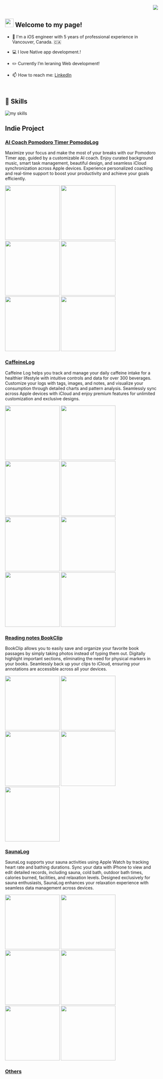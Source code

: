 <!-- 1. GitHub usernameを変更 -->
<div align="right">
  <img src="https://komarev.com/ghpvc/?username=username" />
</div>

## <img src="https://media.giphy.com/media/hvRJCLFzcasrR4ia7z/giphy.gif" width="28"> Welcome to my page!

- 🍎 I'm a iOS engineer with 5 years of professional experience in Vancouver, Canada. 🇨🇦
- 💻 I love Native app development.!
- ✏️ Currently I’m leraning Web development!

- 📫 How to reach me: [LinkedIn](https://www.linkedin.com/in/yugo-matsuda-4a1237307/?trk=public-profile-join-page)
<br>

<!-- アイコンの選択肢一覧：https://arc.net/l/quote/zizyykfh -->
## 🌱 Skills
<img alt="my skills" src="https://skillicons.dev/icons?theme=dark&perline=7&i=apple,figma,firebase,github,swift,kotlin,java,dart" />
<br>


##  Indie Project
### [AI Coach Pomodoro Timer PomodoLog](https://apps.apple.com/jp/app/ai%E3%82%B3%E3%83%BC%E3%83%81%E6%90%AD%E8%BC%89-%E3%83%9D%E3%83%A2%E3%83%89%E3%83%BC%E3%83%AD%E3%82%BF%E3%82%A4%E3%83%9E%E3%83%BC-%E3%83%9D%E3%83%A2%E3%83%89%E3%83%BC%E3%83%AD%E3%82%B0/id6739179159)

Maximize your focus and make the most of your breaks with our Pomodoro Timer app, guided by a customizable AI coach. Enjoy curated background music, smart task management, beautiful design, and seamless iCloud synchronization across Apple devices. Experience personalized coaching and real-time support to boost your productivity and achieve your goals efficiently.

<img src="https://github.com/user-attachments/assets/2c1c6103-9dca-4e21-8255-9092766d09f8" width=180 />
<img src="https://github.com/user-attachments/assets/6181e405-d27a-4b4c-96c8-71c89972c875" width=180 />
<img src="https://github.com/user-attachments/assets/3c30fcb9-c7eb-4707-b3f2-1c8e500fb541" width=180 />
<img src="https://github.com/user-attachments/assets/a60d2509-2b67-4735-bb25-252bbcc305ac" width=180 />
<img src="https://github.com/user-attachments/assets/2075bdb8-6d09-4e59-afeb-296b2358d9f1" width=180 />
<img src="https://github.com/user-attachments/assets/fe2f67b4-b773-4321-9502-378507f698ec" width=180 />

### [CaffeineLog](https://apps.apple.com/jp/app/%E3%82%AB%E3%83%95%E3%82%A7%E3%82%A4%E3%83%B3%E3%83%AD%E3%82%B0-%E3%82%AB%E3%83%95%E3%82%A7%E3%82%A4%E3%83%B3%E6%91%82%E5%8F%96%E3%82%92%E7%B0%A1%E5%8D%98%E8%A8%98%E9%8C%B2%E7%AE%A1%E7%90%86/id6736601220)

Caffeine Log helps you track and manage your daily caffeine intake for a healthier lifestyle with intuitive controls and data for over 300 beverages. Customize your logs with tags, images, and notes, and visualize your consumption through detailed charts and pattern analysis. Seamlessly sync across Apple devices with iCloud and enjoy premium features for unlimited customization and exclusive designs.

<img src="https://github.com/user-attachments/assets/14f88da8-3985-4761-aabd-701f11ee08d7" width=180 />
<img src="https://github.com/user-attachments/assets/54b452d8-8edf-40a6-a1b7-4ab633166752" width=180 />
<img src="https://github.com/user-attachments/assets/4095299e-86e8-48e4-ae86-cbdae96302a8" width=180 />
<img src="https://github.com/user-attachments/assets/e0cb8c96-d18b-4120-9bba-ba62dd92df97" width=180 />
<img src="https://github.com/user-attachments/assets/d839ca7f-17d0-4015-aa46-1864e3681ee7" width=180 />
<img src="https://github.com/user-attachments/assets/24167fa5-ac63-4871-bf11-617c35078693" width=180 />
<img src="https://github.com/user-attachments/assets/f2576d45-29fb-4afc-b09f-4231858a4ec9" width=180 />
<img src="https://github.com/user-attachments/assets/1cd7fafb-7ad3-4742-b77f-ec5627fae9c6" width=180 />

### [Reading notes BookClip](https://apps.apple.com/jp/app/%E8%AA%AD%E6%9B%B8%E3%83%A1%E3%83%A2%E7%AE%A1%E7%90%86-bookclip/id1527546245)

BookClip allows you to easily save and organize your favorite book passages by simply taking photos instead of typing them out. Digitally highlight important sections, eliminating the need for physical markers in your books. Seamlessly back up your clips to iCloud, ensuring your annotations are accessible across all your devices.

<img src="https://github.com/user-attachments/assets/b6b5c02d-9241-4cb0-b8f4-65c2ab955e23" width=180 />
<img src="https://github.com/user-attachments/assets/bed8d6b9-bd7b-4b7c-9998-22223fa0dece" width=180 />
<img src="https://github.com/user-attachments/assets/35ed45d0-772e-4713-bbf9-f1529d8892f4" width=180 />
<img src="https://github.com/user-attachments/assets/e65934d3-b6a7-4046-bf88-5464faa96fd2" width=180 />
<img src="https://github.com/user-attachments/assets/bd84fbc0-0320-479c-8f63-686d5f4e91af" width=180 />

### [SaunaLog](https://apps.apple.com/jp/app/%E3%82%B5%E3%82%A6%E3%83%8A%E3%83%AD%E3%82%B0-%E3%82%B5%E6%B4%BB%E8%A8%98%E9%8C%B2/id6446017315)

SaunaLog supports your sauna activities using Apple Watch by tracking heart rate and bathing durations. Sync your data with iPhone to view and edit detailed records, including sauna, cold bath, outdoor bath times, calories burned, facilities, and relaxation levels. Designed exclusively for sauna enthusiasts, SaunaLog enhances your relaxation experience with seamless data management across devices.

<img src="https://github.com/user-attachments/assets/23d57045-15c7-44bc-8ad6-560a96066563" width=180 />
<img src="https://github.com/user-attachments/assets/b2e98a6b-d709-4aba-9050-7d8997ea9e10" width=180 />
<img src="https://github.com/user-attachments/assets/afc56fb9-b27b-4761-aacd-46c03f7658c7" width=180 />
<img src="https://github.com/user-attachments/assets/1ad47df9-e8f3-4f18-8f0a-e4a97a7a36d5" width=180 />
<img src="https://github.com/user-attachments/assets/29affaa8-bff7-48b8-9542-81e602fdce13" width=180 />
<img src="https://github.com/user-attachments/assets/2e8b7e4a-3b9e-4de4-b3eb-a52e74c0cdbd" width=180 />

### [Others](https://apps.apple.com/jp/developer/yugo-matsuda/id1517181379)



